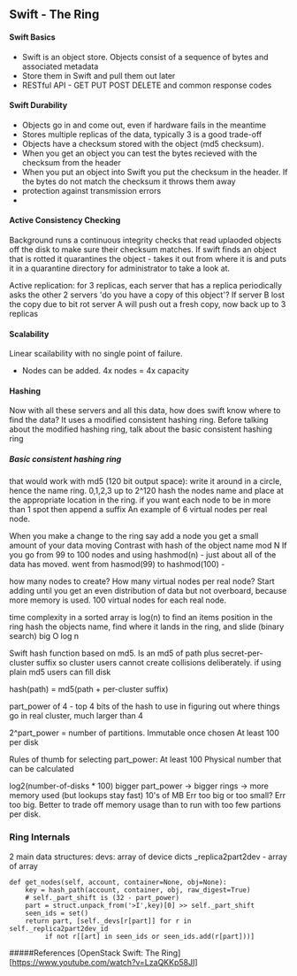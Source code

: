
## Swift - The Ring

#### Swift Basics
- Swift is an object store.  Objects consist of a sequence of bytes and associated metadata
- Store them in Swift and pull them out later
- RESTful API - GET PUT POST DELETE and common response codes

#### Swift Durability
- Objects go in and come out, even if hardware fails in the meantime
- Stores multiple replicas of the data, typically 3 is a good trade-off
- Objects have a checksum stored with the object (md5 checksum). 
- When you get an object you can test the bytes recieved with the checksum from the header 
- When you put an object into Swift you put the checksum in the header.  If the bytes do not match the checksum it throws them away
- protection against transmission errors
- 
#### Active Consistency Checking
Background runs a continuous integrity checks that read uplaoded objects off the disk to make sure their checksum matches.  If swift finds an object that is rotted it quarantines the object - takes it out from where it is and puts it in a quarantine directory for administrator to take a look at.

Active replication: for 3 replicas, each server that has a replica periodically asks the other 2 servers 'do you have a copy of this object'?
If server B lost the copy due to bit rot server A will push out a fresh copy, now back up to 3 replicas

#### Scalability
Linear scailability with no single point of failure.  
- Nodes can be added.  4x nodes = 4x capacity

#### Hashing
Now with all these servers and all this data, how does swift know where to find the data?
It uses a modified consistent hashing ring. 
Before talking about the modified hashing ring, talk about the basic consistent hashing ring

##### Basic consistent hashing ring
that would work with md5 (120 bit output space): write it around in a circle, hence the name ring.  0,1,2,3 up to 2^120 
hash the nodes name and place at the appropriate location in the ring.
if you want each node to be in more than 1 spot then append a suffix
An example of 6 virtual nodes per real node.

When you make a change to the ring say add a node you get a small amount of your data moving
Contrast with hash of the object name mod N
If you go from 99 to 100 nodes and using hashmod(n) - just about all of the data has moved.
went from hasmod(99) to hashmod(100) - 

how many nodes to create? How many virtual nodes per real node? Start adding until you get an even distribution of data but not overboard, because more memory is used.
100 virtual nodes for each real node.

time complexity in a sorted array is log(n) to find an items position in the ring
hash the objects name, find where it lands in the ring, and slide (binary search) 
big O log n

Swift hash function based on md5. Is an md5 of path plus secret-per-cluster suffix
so cluster users cannot create collisions deliberately.
if using plain md5 users can fill disk 

hash(path) = md5(path + per-cluster suffix)

part_power of 4 - top 4 bits of the hash to use in figuring out where things go
in real cluster, much larger than 4

2^part_power = number of partitions.
Immutable once chosen
At least 100 per disk

Rules of thumb for selecting part_power: 
At least 100 
Physical number that can be calculated

log2(number-of-disks * 100)
bigger part_power -> bigger rings -> more memory used (but lookups stay fast)
10's of MB
Err too big or too small? Err too big.  Better to trade off memory usage than to run with too few partions per disk. 

### Ring Internals
2 main data structures: devs: array of device dicts
_replica2part2dev - array of array 

```
def get_nodes(self, account, container=None, obj=None):
    key = hash_path(account, container, obj, raw_digest=True)
    # self._part_shift is (32 - part_power)
    part = struct.unpack_from('>I',key)[0] >> self._part_shift
    seen_ids = set()
    return part, [self._devs[r[part]] for r in self._replica2part2dev_id
         if not r[[art] in seen_ids or seen_ids.add(r[part]))]
```

#####References
  [OpenStack Swift: The Ring][https://www.youtube.com/watch?v=LzaQKKp58JI]
  
